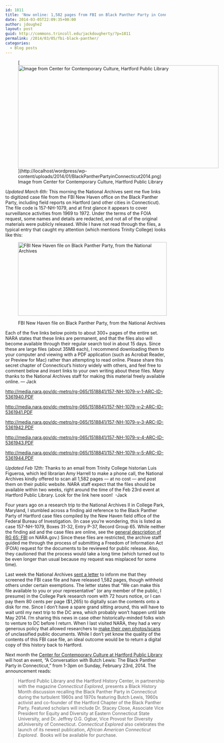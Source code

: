 ```yaml
---
id: 1811
title: 'Now online: 1,582 pages from FBI on Black Panther Party in Connecticut, courtesy of the National Archives'
date: 2014-03-05T22:09:35+00:00
author: jdoughe2
layout: post
guid: http://commons.trincoll.edu/jackdougherty/?p=1811
permalink: /2014/03/05/fbi-black-panther/
categories:
  - Blog posts
---
```

<figure id="attachment_1812" style="width: 630px" class="wp-caption aligncenter">[<img class="size-full wp-image-1812" alt="Image from Center for Contemporary Culture, Hartford Public Library" src="http://localhost/wordpress/wp-content/uploads/2014/01/BlackPantherPartyinConnecticut2014.png" width="630" height="323" srcset="http://localhost/wordpress/wp-content/uploads/2014/01/BlackPantherPartyinConnecticut2014.png 630w, http://localhost/wordpress/wp-content/uploads/2014/01/BlackPantherPartyinConnecticut2014-300x154.png 300w" sizes="(max-width: 630px) 100vw, 630px" />](http://localhost/wordpress/wp-content/uploads/2014/01/BlackPantherPartyinConnecticut2014.png)<figcaption class="wp-caption-text">Image from Center for Contemporary Culture, Hartford Public Library</figcaption></figure> 

_Updated March 6th:_ This morning the National Archives sent me five links to digitized case file from the FBI New Haven office on the Black Panther Party, including field reports on Hartford (and other cities in Connecticut). The file code is 157-NH-1079, and at first glance it appears to cover surveillance activities from 1969 to 1972. Under the terms of the FOIA request, some names and details are redacted, and not all of the original materials were publicly released. While I have not read through the files, a typical entry that caught my attention (which mentions Trinity College) looks like this:<figure id="attachment_1857" style="width: 467px" class="wp-caption aligncenter">

<img class="size-full wp-image-1857" alt="FBI New Haven file on Black Panther Party, from the National Archives" src="http://localhost/wordpress/wp-content/uploads/2014/01/157-NH-1079-v-4-page2.png" width="467" height="231" srcset="http://localhost/wordpress/wp-content/uploads/2014/01/157-NH-1079-v-4-page2.png 467w, http://localhost/wordpress/wp-content/uploads/2014/01/157-NH-1079-v-4-page2-300x148.png 300w" sizes="(max-width: 467px) 100vw, 467px" /><figcaption class="wp-caption-text">FBI New Haven file on Black Panther Party, from the National Archives</figcaption></figure> 

Each of the five links below points to about 300+ pages of the entire set. NARA states that these links are permanent, and that the files also will become available through their regular search tool in about 15 days. Since these are large files (about 35MB each), I recommend downloading them to your computer and viewing with a PDF application (such as Acrobat Reader, or Preview for Mac) rather than attempting to read online. Please share this secret chapter of Connecticut&#8217;s history widely with others, and feel free to comment below and insert links to your own writing about these files. Many thanks to the National Archives staff for making this material freely available online. — Jack

<a href="http://media.nara.gov/dc-metro/rg-065/1518841/157-NH-1079-v-1-ARC-ID-5361940.PDF" target="_blank">http://media.nara.gov/dc-metro/rg-065/1518841/157-NH-1079-v-1-ARC-ID-5361940.PDF</a>

<a href="http://media.nara.gov/dc-metro/rg-065/1518841/157-NH-1079-v-2-ARC-ID-5361941.PDF" target="_blank">http://media.nara.gov/dc-metro/rg-065/1518841/157-NH-1079-v-2-ARC-ID-5361941.PDF</a>

<a href="http://media.nara.gov/dc-metro/rg-065/1518841/157-NH-1079-v-3-ARC-ID-5361942.PDF" target="_blank">http://media.nara.gov/dc-metro/rg-065/1518841/157-NH-1079-v-3-ARC-ID-5361942.PDF</a>

<a href="http://media.nara.gov/dc-metro/rg-065/1518841/157-NH-1079-v-4-ARC-ID-5361943.PDF" target="_blank">http://media.nara.gov/dc-metro/rg-065/1518841/157-NH-1079-v-4-ARC-ID-5361943.PDF</a>

<a href="http://media.nara.gov/dc-metro/rg-065/1518841/157-NH-1079-v-5-ARC-ID-5361944.PDF" target="_blank">http://media.nara.gov/dc-metro/rg-065/1518841/157-NH-1079-v-5-ARC-ID-5361944.PDF</a>

_Updated Feb 12th:_ Thanks to an email from Trinity College historian Luis Figueroa, which led librarian Amy Harrell to make a phone call, the National Archives kindly offered to scan all 1,582 pages &#8212; at no cost &#8212; and post them on their public website. NARA staff expect that the files should be available within two weeks, right around the time of the Feb 23rd event at Hartford Public Library. Look for the link here soon!  -Jack

Four years ago on a research trip to the National Archives II in College Park, Maryland, I stumbled across a finding aid reference to the Black Panther Party of Hartford case files compiled by the New Haven field office of the Federal Bureau of Investigation. (In case you&#8217;re wondering, this is listed as case 157-NH-1079, Boxes 31-32, Entry P-37, Record Group 65. While neither the finding aid and the case files are online, see the <a href="http://www.archives.gov/research/guide-fed-records/groups/065.html" target="_blank">general description of RG 65: FBI</a> on NARA.gov.) Since these files are restricted, the archive staff guided me through the process of submitting a Freedom of Information Act (FOIA) request for the documents to be reviewed for public release. Also, they cautioned that the process would take a long time (which turned out to be even longer than usual because my request was misplaced for some time).

Last week the National Archives <a href="http://localhost/wordpress/wp-content/uploads/2014/01/NARA-Hartford-BlackPanthers-2014-01-08.pdf" target="_blank">sent a letter</a> to inform me that they screened the FBI case file and have released 1,582 pages, though withheld others under certain exemptions. The letter states that &#8220;We can make this file available to you or your representative&#8221; (or any member of the public, I presume) in the College Park research room with 72 hours notice, or I can pay them 80 cents per page ($1,265) to digitally scan the contents onto a disk for me. Since I don&#8217;t have a spare grand sitting around, this will have to wait until my next trip to the DC area, which probably won&#8217;t happen until late May 2014. I&#8217;m sharing this news in case other historically-minded folks wish to venture to DC before I return. When I last visited NARA, they had a very generous policy that allowed researchers to <a href="http://www.archives.gov/dc-metro/college-park/researcher-info.html" target="_blank">make their own photos/scans</a> of unclassified public documents. While I don&#8217;t yet know the quality of the contents of this FBI case file, an ideal outcome would be to return a digital copy of this history back to Hartford.

Next month the <a href="http://center.hplct.org/" target="_blank">Center for Contemporary Culture at Hartford Public Library</a> will host an event, &#8220;A Conversation with Butch Lewis: The Black Panther Party in Connecticut,&#8221; from 1-3pm on Sunday, February 23rd, 2014. The announcement reads:

> Hartford Public Library and the Hartford History Center, in partnership with the magazine _Connecticut Explored_, presents a Black History Month discussion recalling the Black Panther Party in Connecticut during the turbulent 1960s and 1970s featuring Butch Lewis, 1960s activist and co-founder of the Hartford Chapter of the Black Panther Party. Featured scholars will include Dr. Stacey Close, Associate Vice President for Equity and Diversity at Eastern Connecticut State University, and Dr. Jeffrey O.G. Ogbar, Vice Provost for Diversity atUniversity of Connecticut. _Connecticut Explored_ also celebrates the launch of its newest publication, _African American Connecticut Explored_.  Books will be available for purchase.